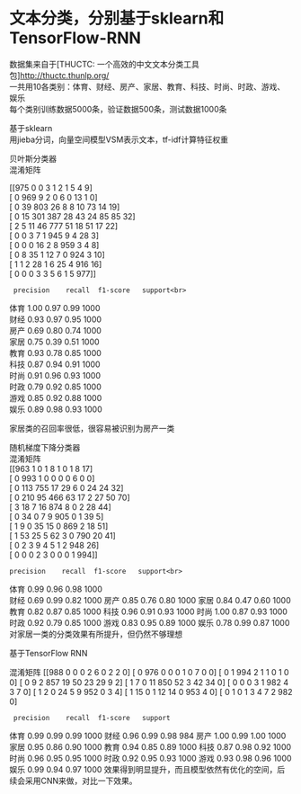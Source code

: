 # 文本分类，分别基于sklearn和TensorFlow-RNN
数据集来自于[THUCTC: 一个高效的中文文本分类工具包]http://thuctc.thunlp.org/<br>
一共用10各类别：体育、财经、房产、家居、教育、科技、时尚、时政、游戏、娱乐<br>
每个类别训练数据5000条，验证数据500条，测试数据1000条<br>

基于sklearn<br>
用jieba分词，向量空间模型VSM表示文本，tf-idf计算特征权重<br>

贝叶斯分类器<br>
混淆矩阵<br>

[[975   0   0   3   1   2   1   5   4   9]<br>
 [  0 969   9   2   0   6   0  13   1   0]<br>
 [  0  39 803  26   8   8  10  73  14  19]<br>
 [  0  15 301 387  28  43  24  85  85  32]<br>
 [  2   5  11  46 777  51  18  51  17  22]<br>
 [  0   0   3   7   1 945   9   4  28   3]<br>
 [  0   0   0  16   2   8 959   3   4   8]<br>
 [  0   8  35   1  12   7   0 924   3  10]<br>
 [  1   1   2  28   1   6  25   4 916  16]<br>
 [  0   0   0   3   3   5   6   1   5 977]]<br>
 
     precision    recall  f1-score   support<br>

体育       1.00      0.97      0.99      1000 <br>
财经       0.93      0.97      0.95      1000 <br>
房产       0.69      0.80      0.74      1000 <br>
家居       0.75      0.39      0.51      1000 <br>
教育       0.93      0.78      0.85      1000 <br>
科技       0.87      0.94      0.91      1000 <br>
时尚       0.91      0.96      0.93      1000 <br>
时政       0.79      0.92      0.85      1000 <br>
游戏       0.85      0.92      0.88      1000 <br>
娱乐       0.89      0.98      0.93      1000 <br>
  
  家居类的召回率很低，很容易被识别为房产一类<br>
  
 随机梯度下降分类器<br>
  混淆矩阵<br>
[[963   1   0   1   8   1   0   1   8  17]<br>
 [  0 993   1   0   0   0   0   6   0   0]<br>
 [  0 113 755  17  29   6   0  24  24  32]<br>
 [  0 210  95 466  63  17   2  27  50  70]<br>
 [  3  18   7  16 874   8   0   2  28  44]<br>
 [  0  34   0   7   9 905   0   1  39   5]<br>
 [  1   9   0  35  15   0 869   2  18  51]<br>
 [  1  53  25   5  62   3   0 790  20  41]<br>
 [  0   2   3   9   4   5   1   2 948  26]<br>
 [  0   0   0   2   3   0   0   0   1 994]]<br>
 
    precision    recall  f1-score   support<br>

体育       0.99      0.96      0.98      1000<br>
财经       0.69      0.99      0.82      1000
房产       0.85      0.76      0.80      1000
家居       0.84      0.47      0.60      1000
教育       0.82      0.87      0.85      1000
科技       0.96      0.91      0.93      1000
时尚       1.00      0.87      0.93      1000
时政       0.92      0.79      0.85      1000
游戏       0.83      0.95      0.89      1000
娱乐       0.78      0.99      0.87      1000
对家居一类的分类效果有所提升，但仍然不够理想

基于TensorFlow RNN

混淆矩阵
[[988   0   0   0   2   6   0   2   2   0]
 [  0 976   0   0   0   1   0   7   0   0]
 [  0   1 994   2   1   1   0   1   0   0]
 [  0   9   2 857  19  50  23  29   9   2]
 [  1   7   0  11 850  52   3  42  34   0]
 [  0   0   0   3   1 982   4   3   7   0]
 [  1   2   0  24   5   9 952   0   3   4]
 [  1  15   0   1  12  14   0 953   4   0]
 [  0   1   0   1   3   4   7   2 982   0]
 
     precision    recall  f1-score   support

体育       0.99      0.99      0.99      1000
财经       0.96      0.99      0.98       984
房产       1.00      0.99      1.00      1000
家居       0.95      0.86      0.90      1000
教育       0.94      0.85      0.89      1000
科技       0.87      0.98      0.92      1000
时尚       0.96      0.95      0.95      1000
时政       0.92      0.95      0.93      1000
游戏       0.93      0.98      0.96      1000
娱乐       0.99      0.94      0.97      1000
效果得到明显提升，而且模型依然有优化的空间，后续会采用CNN来做，对比一下效果。
